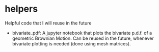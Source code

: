 # helpers
Helpful code that I will reuse in the future

- bivariate_pdf: A jupyter notebook that plots the bivariate p.d.f. of a geometric Brownian Motion. Can be reused in the future, whenever bivariate plotting is needed (done using mesh matrices).
